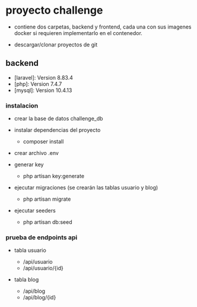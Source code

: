 # proyecto challenge
* contiene dos carpetas, backend y frontend, cada una con sus imagenes docker si requieren implementarlo en el contenedor.

* descargar/clonar proyectos de git

## backend
* [laravel]: Version 8.83.4
* [php]: Version 7.4.7
* [mysql]: Version 10.4.13

### instalacion
* crear la base de datos challenge_db

* instalar dependencias del proyecto
  - composer install

* crear archivo .env

* generar key
  - php artisan key:generate

* ejecutar migraciones (se crearán las tablas usuario y blog)
  - php artisan migrate
  
* ejecutar seeders
  - php artisan db:seed

### prueba de endpoints api
* tabla usuario
  - /api/usuario
  - /api/usuario/{id}

* tabla blog
  - /api/blog
  - /api/blog/{id}